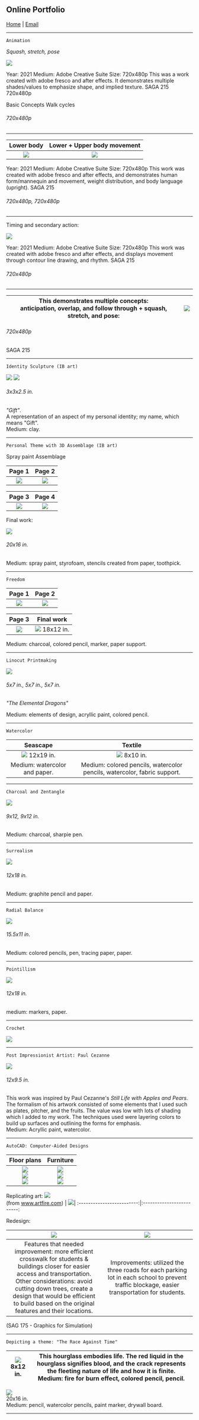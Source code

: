 ## Online Portfolio

[Home](https://hibah-ali.github.io/)    |   [Email](mailto:hibahalei@gmail.com) 

<hr>

```
Animation
```
_Squash, stretch, pose_

![](2_HALI_SquashStretchPose_Sept_17_21.gif)

Year: 2021
Medium: Adobe Creative Suite
Size: 720x480p
This was a work created with adobe fresco and after effects. It demonstrates multiple shades/values to emphasize shape, and implied texture. SAGA 215
720x480p

Basic Concepts
Walk cycles


###### 720x480p 

<hr>


|Lower body                 |Lower + Upper body movement|
|:-------------------------:|:-------------------------:|
|![](6_HALI.gif)            | ![](7_Slowin_slowout.gif)|


Year: 2021
Medium: Adobe Creative Suite 
Size: 720x480p
This work was created with adobe fresco and after effects, and demonstrates human form/mannequin and movement, weight distribution, and body language (upright).
SAGA 215

###### 720x480p, 720x480p 
<hr>

Timing and secondary action:

![](8_chara.gif)

Year: 2021
Medium: Adobe Creative Suite 
Size: 720x480p
This work was created with adobe fresco and after effects, and displays movement through contour line drawing, and rhythm. 
SAGA 215

###### 720x480p 

<hr>

|This demonstrates multiple concepts: <br /> anticipation, overlap, and follow through + squash, stretch, and pose: |  ![](3_HALI_anticipation_followthrough_overlap.gif) |
|:-------------------------:|:-------------------------:|

###### 720x480p 

SAGA 215

<hr>


```
Identity Sculpture (IB art)
``` 

![](IMG_2181.jpg)
![](IMG_2189.jpg)

###### 3x3x2.5 in. 
_"Gift"_. <br /> A representation of an aspect of my personal identity; my name, which means "Gift". <br /> Medium: clay. 

<hr>


```
Personal Theme with 3D Assemblage (IB art)
```
Spray paint Assemblage


Page 1                     |  Page 2                  |
:-------------------------:|:-------------------------:
![](IMG_2178.jpg)          |  ![](IMG_2179.jpg)       |


|Page 3                    |  Page 4
:-------------------------:|:-------------------------:
|![](IMG_2180.jpg)         | ![](IMG_2187.jpg) 


Final work:

![](IMG_2110.jpg)

###### 20x16 in.
Medium: spray paint, styrofoam, stencils created from paper, toothpick.

<hr>

```
Freedom
```

Page 1                     |  Page 2                  | 
:-------------------------:|:-------------------------:
![](IMG_2182.jpg)          |  ![](IMG_2184.jpg)       |  

|Page 3                    |  Final work 
:-------------------------:|:-------------------------:
|![](IMG_2185.jpg)         | ![](IMG_2190.jpg) 18x12 in.


Medium: charcoal, colored pencil, marker, paper support.

<hr>

```
Linocut Printmaking
```

![](IMG_2071.jpg)

###### 5x7 in., 5x7 in., 5x7 in.
_"The Elemental Dragons"_

Medium: elements of design, acryllic paint, colored pencil.

<hr>

```
Watercolor 
```

Seascape                   |  Textile               |
:-------------------------:|:-------------------------:
![](IMG_2123.jpg) 12x19 in.|  ![](IMG_1972.jpg) 8x10 in.|
Medium: watercolor and paper.| Medium: colored pencils, watercolor pencils, watercolor, fabric support.|

<hr>

```
Charcoal and Zentangle
```

![](IMG_2124.jpg)

###### 9x12, 9x12 in.
Medium: charcoal, sharpie pen.
<hr>

```
Surrealism
```

![](IMG_2146.jpg)

###### 12x18 in. 
Medium: graphite pencil and paper.

<hr>


```
Radial Balance
```

![](IMG_2126.jpg)

###### 15.5x11 in.
Medium: colored pencils, pen, tracing paper, paper.
<hr>

```
Pointillism
```

![](IMG_2069.jpg)

###### 12x18 in.
medium: markers, paper.
<hr>


```
Crochet
```

![](crochet.jpg)

<hr>

```
Post Impressionist Artist: Paul Cezanne
```

![](IMG_2070.jpg)

###### 12x9.5 in. 
This work was inspired by Paul Cezanne's _Still Life with Apples and Pears_. The formalism of his artwork consisted of some elements that I used such as plates, pitcher, and the fruits. The value was low with lots of shading which I added to my work. The techniques used were layering colors to build up surfaces and outlining the forms for emphasis.
<br /> Medium: Acryllic paint, watercolor.

<hr>

```
AutoCAD: Computer-Aided Designs
```


Floor plans                 | Furniture
|:-------------------------:|:-------------------------:|
|![](CH3-PROJ2_HALIModel.jpg) <br /> ![](CH3_EXC1.jpg) <br /> ![](Project9-1-2_HALI.jpg)| ![](Dresser_Elevation_Midterm_Model.jpg) <br /> ![](Quiz4_EXC13-8_HALI-Model.jpg) <br /> ![](Assign5_rug.jpg) |



Replicating art:
![](art.jpg)  <br /> (from www.artfire.com) | ![](assignment7_HALI.jpg)|
:-------------------------:|:-------------------------:


Redesign:

![](pcep.jpg) | ![](Final_Project_HALI.jpg)|
:-------------------------:|:-------------------------:
Features that needed improvement: more efficient crosswalk for students & buildings closer for easier access and transportation. <br /> Other considerations: avoid cutting down trees, create a design that would be efficient to build based on the original features and their locations. | Improvements: utilized the three roads for each parking lot in each school to prevent traffic blockage, easier transportation for students.  |

(SAG 175 - Graphics for Simulation)

<hr>

```
Depicting a theme: "The Race Against Time"
```
![](IMG_2084.jpg) <br /> 8x12 in. |  This hourglass embodies life. The red liquid in the hourglass signifies blood, and the crack represents the fleeting nature of life and how it is finite. <br />  Medium: fire for burn effect, colored pencil, pencil.|
:-------------------------:|:-----------------------------------------------------------------------------------:

![](IMG_2067.jpg) <br /> 20x16 in. <br />  Medium: pencil, watercolor pencils, paint marker, drywall board. 
 
<hr>

